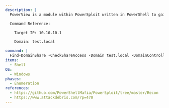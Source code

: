 ```yaml
---
description: |
  PowerView is a module within PowerSploit written in PowerShell to gain network situational awareness on Windows domains. The below command will query the Domain Controller for a list of available shares that the current user has access to.

  Command Reference:

  	Target IP: 10.10.10.1

  	Domain: test.local

command: |
  Find-DomainShare -CheckShareAccess -Domain test.local -DomainController 10.10.10.1
items:
  - Shell
OS:
  - Windows
phases:
  - Enumeration
references:
  - https://github.com/PowerShellMafia/PowerSploit/tree/master/Recon
  - https://www.attackdebris.com/?p=470
---
```

